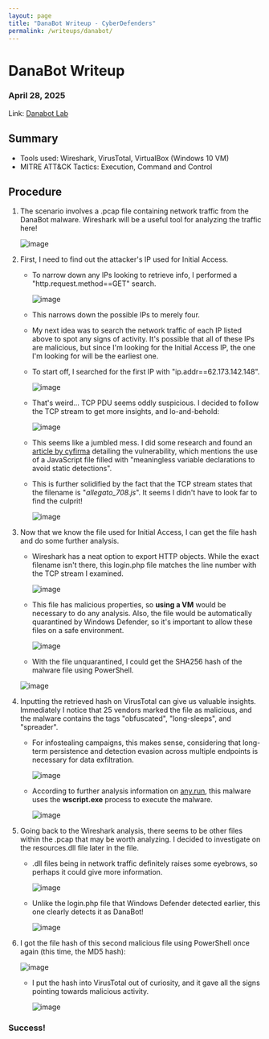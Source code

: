 ```yaml
---
layout: page
title: "DanaBot Writeup - CyberDefenders"
permalink: /writeups/danabot/
---
```


# DanaBot Writeup
### April 28, 2025
Link: [Danabot Lab](https://cyberdefenders.org/blueteam-ctf-challenges/danabot/)

## Summary
- Tools used: Wireshark, VirusTotal, VirtualBox (Windows 10 VM)
- MITRE ATT&CK Tactics: Execution, Command and Control

## Procedure
1. The scenario involves a .pcap file containing network traffic from the DanaBot malware. Wireshark will be a useful tool for analyzing the traffic here!

   ![image](https://github.com/user-attachments/assets/7b10c331-72bf-41de-acf8-5dee67599cc1)

2. First, I need to find out the attacker's IP used for Initial Access.
   - To narrow down any IPs looking to retrieve info, I performed a "http.request.method==GET" search.

     ![image](https://github.com/user-attachments/assets/75933b7e-36f4-4368-aed2-0021cf37594b)

   - This narrows down the possible IPs to merely four.
   - My next idea was to search the network traffic of each IP listed above to spot any signs of activity. It's possible that all of these IPs are malicious, but since I'm looking for the Initial Access IP, the one I'm looking for will be the earliest one.
   - To start off, I searched for the first IP with "ip.addr==62.173.142.148".

     ![image](https://github.com/user-attachments/assets/0a02596e-3a49-4609-9dbd-92eb7afb10de)

   - That's weird... TCP PDU seems oddly suspicious. I decided to follow the TCP stream to get more insights, and lo-and-behold:
  
     ![image](https://github.com/user-attachments/assets/78d03dec-89a6-4224-905e-069a8f883a33)

   - This seems like a jumbled mess. I did some research and found an [article by cyfirma](https://www.cyfirma.com/research/danabot-stealer-a-multistage-maas-malware-re-emerges-with-reduced-detectability/) detailing the vulnerability, which mentions the use of a JavaScript file filled with "meaningless variable declarations to avoid static detections".
   - This is further solidified by the fact that the TCP stream states that the filename is "_allegato_708.js_". It seems I didn't have to look far to find the culprit!
  
     ![image](https://github.com/user-attachments/assets/7b09e38f-269a-4a09-9f37-998c2ec30895)

3. Now that we know the file used for Initial Access, I can get the file hash and do some further analysis.
   - Wireshark has a neat option to export HTTP objects. While the exact filename isn't there, this login.php file matches the line number with the TCP stream I examined.

     ![image](https://github.com/user-attachments/assets/5fbb9882-023a-45a4-9ed7-b0db827f215e)

   - This file has malicious properties, so **using a VM** would be necessary to do any analysis. Also, the file would be automatically quarantined by Windows Defender, so it's important to allow these files on a safe environment.

     ![image](https://github.com/user-attachments/assets/0c42382d-d398-419e-8b62-de70494dd4d8)

   -  With the file unquarantined, I could get the SHA256 hash of the malware file using PowerShell.
  
     ![image](https://github.com/user-attachments/assets/a086a52f-3505-4aa7-a494-720ee09905fe)

4. Inputting the retrieved hash on VirusTotal can give us valuable insights. Immediately I notice that 25 vendors marked the file as malicious, and the malware contains the tags "obfuscated", "long-sleeps", and "spreader".
   - For infostealing campaigns, this makes sense, considering that long-term persistence and detection evasion across multiple endpoints is necessary for data exfiltration.
  
     ![image](https://github.com/user-attachments/assets/5e2ecd17-f8c0-49da-930c-bd14757dae74)

   - According to further analysis information on [any.run](any.run), this malware uses the **wscript.exe** process to execute the malware.
  
     ![image](https://github.com/user-attachments/assets/e81b97c5-5b6f-4a82-b723-e5eb0138c0c9)

5. Going back to the Wireshark analysis, there seems to be other files within the .pcap that may be worth analyzing. I decided to investigate on the resources.dll file later in the file.
   - .dll files being in network traffic definitely raises some eyebrows, so perhaps it could give more information.
  
     ![image](https://github.com/user-attachments/assets/440c6ac0-a2ec-41b7-9841-891c239da1a0)

   - Unlike the login.php file that Windows Defender detected earlier, this one clearly detects it as DanaBot!
  
     ![image](https://github.com/user-attachments/assets/67c6e370-8bc8-4be8-8410-dfa705a560de)

6. I got the file hash of this second malicious file using PowerShell once again (this time, the MD5 hash):

     ![image](https://github.com/user-attachments/assets/cf3410bc-6ca2-44cb-ad57-59a729c5f308)
  
   - I put the hash into VirusTotal out of curiosity, and it gave all the signs pointing towards malicious activity.
  
     ![image](https://github.com/user-attachments/assets/79dc9ad2-8ab4-47b7-bb8c-3eeef5bf0258)

### Success!
